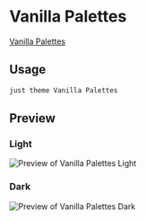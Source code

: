 # Vanilla Palettes

[Vanilla Palettes](https://github.com/GnRlLeclerc)

## Usage

```bash
just theme Vanilla Palettes
```

## Preview

### Light

![Preview of Vanilla Palettes Light](preview-light.png)

### Dark

![Preview of Vanilla Palettes Dark](preview-dark.png)
